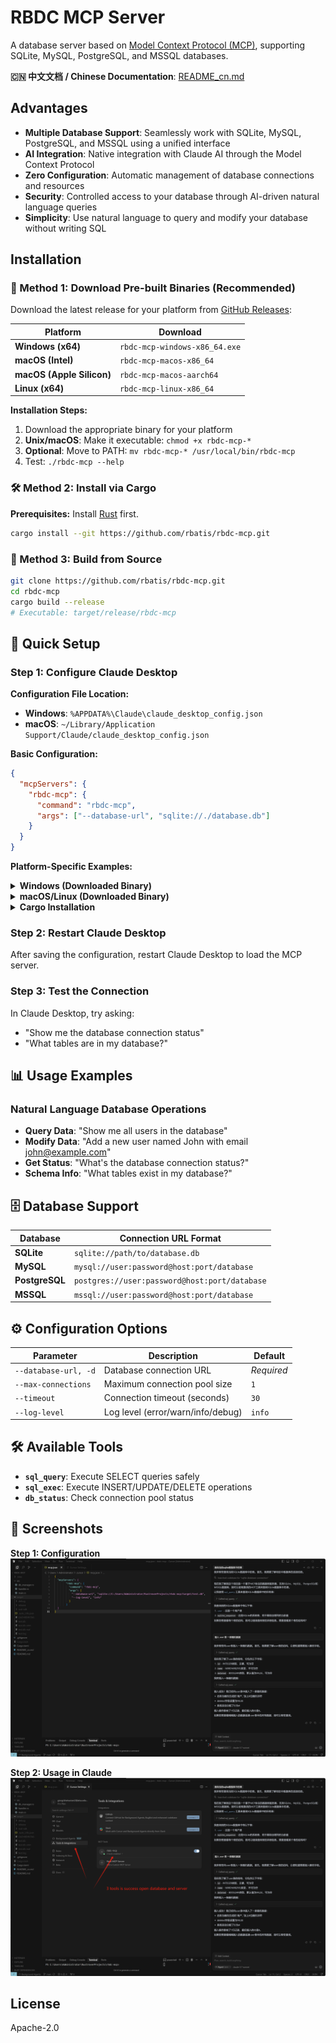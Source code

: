 # RBDC MCP Server

A database server based on [Model Context Protocol (MCP)](https://modelcontextprotocol.io), supporting SQLite, MySQL, PostgreSQL, and MSSQL databases.

**🇨🇳 中文文档 / Chinese Documentation**: [README_cn.md](./README_cn.md)

## Advantages

- **Multiple Database Support**: Seamlessly work with SQLite, MySQL, PostgreSQL, and MSSQL using a unified interface
- **AI Integration**: Native integration with Claude AI through the Model Context Protocol
- **Zero Configuration**: Automatic management of database connections and resources
- **Security**: Controlled access to your database through AI-driven natural language queries
- **Simplicity**: Use natural language to query and modify your database without writing SQL

## Installation

### 🚀 Method 1: Download Pre-built Binaries (Recommended)

Download the latest release for your platform from [GitHub Releases](https://github.com/rbatis/rbdc-mcp/releases):

| Platform | Download |
|----------|----------|
| **Windows (x64)** | `rbdc-mcp-windows-x86_64.exe` |
| **macOS (Intel)** | `rbdc-mcp-macos-x86_64` |
| **macOS (Apple Silicon)** | `rbdc-mcp-macos-aarch64` |
| **Linux (x64)** | `rbdc-mcp-linux-x86_64` |

**Installation Steps:**
1. Download the appropriate binary for your platform
2. **Unix/macOS**: Make it executable: `chmod +x rbdc-mcp-*`
3. **Optional**: Move to PATH: `mv rbdc-mcp-* /usr/local/bin/rbdc-mcp`
4. Test: `./rbdc-mcp --help`

### 🛠️ Method 2: Install via Cargo

**Prerequisites:** Install [Rust](https://rustup.rs/) first.

```bash
cargo install --git https://github.com/rbatis/rbdc-mcp.git
```

### 🔧 Method 3: Build from Source

```bash
git clone https://github.com/rbatis/rbdc-mcp.git
cd rbdc-mcp
cargo build --release
# Executable: target/release/rbdc-mcp
```

## 🔧 Quick Setup

### Step 1: Configure Claude Desktop

**Configuration File Location:**
- **Windows**: `%APPDATA%\Claude\claude_desktop_config.json`
- **macOS**: `~/Library/Application Support/Claude/claude_desktop_config.json`

**Basic Configuration:**

```json
{
  "mcpServers": {
    "rbdc-mcp": {
      "command": "rbdc-mcp",
      "args": ["--database-url", "sqlite://./database.db"]
    }
  }
}
```

**Platform-Specific Examples:**

<details>
<summary><strong>Windows (Downloaded Binary)</strong></summary>

```json
{
  "mcpServers": {
    "rbdc-mcp": {
      "command": "C:\\path\\to\\rbdc-mcp-windows-x86_64.exe",
      "args": ["--database-url", "sqlite://C:\\path\\to\\database.db"]
    }
  }
}
```
</details>

<details>
<summary><strong>macOS/Linux (Downloaded Binary)</strong></summary>

```json
{
  "mcpServers": {
    "rbdc-mcp": {
      "command": "/usr/local/bin/rbdc-mcp",
      "args": ["--database-url", "sqlite:///path/to/database.db"]
    }
  }
}
```
</details>

<details>
<summary><strong>Cargo Installation</strong></summary>

```json
{
  "mcpServers": {
    "rbdc-mcp": {
      "command": "rbdc-mcp",
      "args": ["--database-url", "sqlite://./database.db"]
    }
  }
}
```
</details>

### Step 2: Restart Claude Desktop

After saving the configuration, restart Claude Desktop to load the MCP server.

### Step 3: Test the Connection

In Claude Desktop, try asking:
- "Show me the database connection status"
- "What tables are in my database?"

## 📊 Usage Examples

### Natural Language Database Operations

- **Query Data**: "Show me all users in the database"
- **Modify Data**: "Add a new user named John with email john@example.com"
- **Get Status**: "What's the database connection status?"
- **Schema Info**: "What tables exist in my database?"

## 🗄️ Database Support

| Database | Connection URL Format |
|----------|----------------------|
| **SQLite** | `sqlite://path/to/database.db` |
| **MySQL** | `mysql://user:password@host:port/database` |
| **PostgreSQL** | `postgres://user:password@host:port/database` |
| **MSSQL** | `mssql://user:password@host:port/database` |

## ⚙️ Configuration Options

| Parameter | Description | Default |
|-----------|-------------|---------|
| `--database-url, -d` | Database connection URL | *Required* |
| `--max-connections` | Maximum connection pool size | `1` |
| `--timeout` | Connection timeout (seconds) | `30` |
| `--log-level` | Log level (error/warn/info/debug) | `info` |

## 🛠️ Available Tools

- **`sql_query`**: Execute SELECT queries safely
- **`sql_exec`**: Execute INSERT/UPDATE/DELETE operations
- **`db_status`**: Check connection pool status

## 📸 Screenshots

**Step 1: Configuration**
![Configuration](./step1.png)

**Step 2: Usage in Claude**
![Usage](./step2.png)

## License

Apache-2.0 